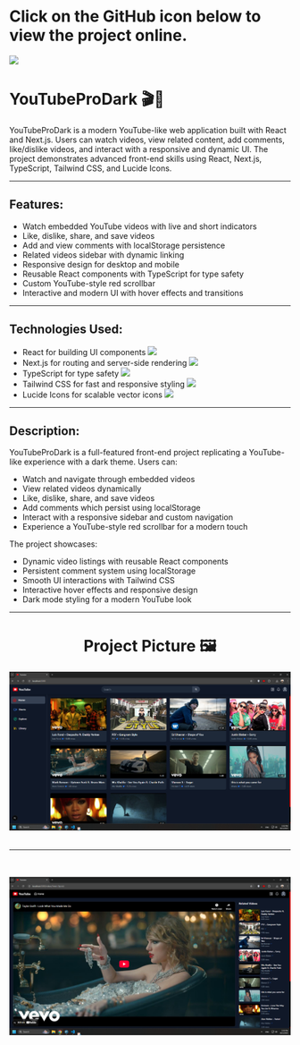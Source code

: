 <div>
  <h1>Click on the GitHub icon below to view the project online.</h1>
  <a href="https://68dd0ea5d5bc2569c7ec0a2c--lighthearted-tarsier-75bef8.netlify.app/">
    <img src="https://img.shields.io/badge/github-%23121011.svg?style=for-the-badge&logo=github&logoColor=white"/>
  </a>
</div>

# YouTubeProDark 🎬🔴

YouTubeProDark is a modern YouTube-like web application built with React and Next.js. Users can watch videos, view related content, add comments, like/dislike videos, and interact with a responsive and dynamic UI. The project demonstrates advanced front-end skills using React, Next.js, TypeScript, Tailwind CSS, and Lucide Icons.

---

## Features:

<ul>
  <li>Watch embedded YouTube videos with live and short indicators</li>
  <li>Like, dislike, share, and save videos</li>
  <li>Add and view comments with localStorage persistence</li>
  <li>Related videos sidebar with dynamic linking</li>
  <li>Responsive design for desktop and mobile</li>
  <li>Reusable React components with TypeScript for type safety</li>
  <li>Custom YouTube-style red scrollbar</li>
  <li>Interactive and modern UI with hover effects and transitions</li>
</ul>

---

## Technologies Used:

<ul>
  <li>
    React for building UI components
    <img width='20px' src='https://skillicons.dev/icons?i=react'>
  </li>
  <li>
    Next.js for routing and server-side rendering
    <img width='20px' src='https://skillicons.dev/icons?i=next'>
  </li>
  <li>
    TypeScript for type safety
    <img width='20px' src='https://skillicons.dev/icons?i=typescript'>
  </li>
  <li>
    Tailwind CSS for fast and responsive styling
    <img width='20px' src='https://skillicons.dev/icons?i=tailwindcss'>
  </li>
  <li>
    Lucide Icons for scalable vector icons
    <img width='20px' src='https://skillicons.dev/icons?i=lucide'>
  </li>
</ul>

---

## Description:

YouTubeProDark is a full-featured front-end project replicating a YouTube-like experience with a dark theme. Users can:

- Watch and navigate through embedded videos
- View related videos dynamically
- Like, dislike, share, and save videos
- Add comments which persist using localStorage
- Interact with a responsive sidebar and custom navigation
- Experience a YouTube-style red scrollbar for a modern touch

The project showcases:

- Dynamic video listings with reusable React components
- Persistent comment system using localStorage
- Smooth UI interactions with Tailwind CSS
- Interactive hover effects and responsive design
- Dark mode styling for a modern YouTube look

---

<h1 align="center">Project Picture 🖼️</h1>

<div align="center">
  <img src="/pic1.png" width="700px" />
  <br/> <br/>
  <hr/>
  <br/> <br/>
  <img src="/pic2.png" width="700px" />
</div>




